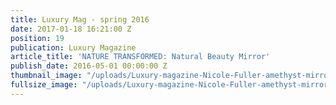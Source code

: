 ```yaml
---
title: Luxury Mag - spring 2016
date: 2017-01-18 16:21:00 Z
position: 19
publication: Luxury Magazine
article_title: 'NATURE TRANSFORMED: Natural Beauty Mirror'
publish_date: 2016-05-01 00:00:00 Z
thumbnail_image: "/uploads/Luxury-magazine-Nicole-Fuller-amethyst-mirror.jpg"
fullsize_image: "/uploads/Luxury-magazine-Nicole-Fuller-amethyst-mirror.jpg"
---
```


